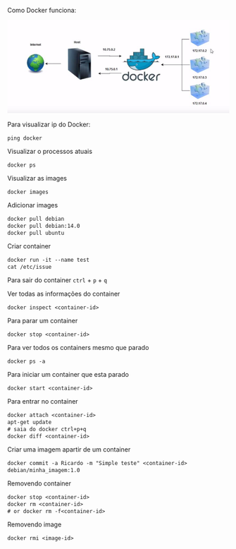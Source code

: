 Como Docker funciona:

![overview](../_assets/images/docker_conceito.jpg)

Para visualizar ip do Docker:

```
ping docker
```

Visualizar o processos atuais

```
docker ps
```

Visualizar as images

```
docker images
```

Adicionar images

```
docker pull debian
docker pull debian:14.0
docker pull ubuntu
```

Criar container

```
docker run -it --name test
cat /etc/issue
```

Para sair do container `ctrl` + `p` + `q`

Ver todas as informações do container

```
docker inspect <container-id>
```

Para parar um container

```
docker stop <container-id>
```

Para ver todos os containers mesmo que parado

```
docker ps -a
```

Para iniciar um container que esta parado

```
docker start <container-id>
```

Para entrar no container

```
docker attach <container-id>
apt-get update
# saia do docker ctrl+p+q
docker diff <container-id>
```

Criar uma imagem apartir de um container

```
docker commit -a Ricardo -m "Simple teste" <container-id> debian/minha_imagem:1.0
```

Removendo container

```
docker stop <container-id>
docker rm <container-id>
# or docker rm -f<container-id>
```

Removendo image

```
docker rmi <image-id>
```